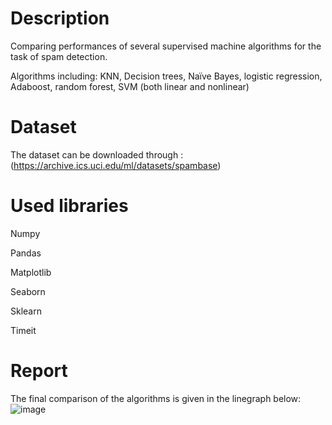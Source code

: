 # Description
Comparing performances of several supervised machine algorithms for the task of spam detection. 

Algorithms including: KNN, Decision trees, Naïve Bayes, logistic regression, Adaboost, random forest, SVM (both linear and nonlinear)
# Dataset
The dataset can be downloaded through : (https://archive.ics.uci.edu/ml/datasets/spambase)
# Used libraries
Numpy

Pandas

Matplotlib

Seaborn

Sklearn

Timeit

# Report
The final comparison of the algorithms is given in the linegraph below:
![image](https://github.com/user-attachments/assets/d680f0e1-a002-44a1-92a0-3cf5f7f61309)
